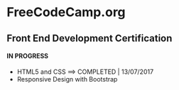 # FreeCodeCamp.org

## Front End Development Certification
#### IN PROGRESS
* HTML5 and CSS ==> COMPLETED | 13/07/2017
* Responsive Design with Bootstrap